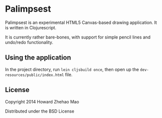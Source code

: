 # Palimpsest

Palimpsest is an experimental HTML5 Canvas-based drawing application.
It is written in Clojurescript.

It is currently rather bare-bones, with support for simple pencil lines and
undo/redo functionality.

## Using the application

In the project directory, run `lein cljsbuild once`, then open up the
`dev-resources/public/index.html` file.

## License

Copyright 2014 Howard Zhehao Mao

Distributed under the BSD License
